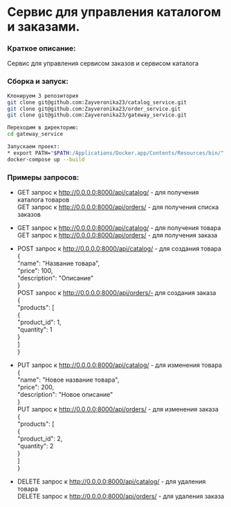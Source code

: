 # Сервис для управления каталогом и заказами.           

### Краткое описание:
Сервис для управления сервисом заказов и сервисом каталога

### Сборка и запуск:

```bash
Клонируем 3 репозитория
git clone git@github.com:Zayveronika23/catalog_service.git
git clone git@github.com:Zayveronika23/order_service.git
git clone git@github.com:Zayveronika23/gateway_service.git

Переходим в директорию:
cd gateway_service

Запускаем проект:
* export PATH="$PATH:/Applications/Docker.app/Contents/Resources/bin/"
docker-compose up --build     
```
### Примеры запросов:
* GET запрос к http://0.0.0.0:8000/api/catalog/ - для получения каталога товаров  
  GET запрос к http://0.0.0.0:8000/api/orders/ - для получения списка заказов

* GET запрос к http://0.0.0.0:8000/api/catalog/<id> - для получения товара  
  GET запрос к http://0.0.0.0:8000/api/orders/<id> - для получения заказа

* POST запрос к http://0.0.0.0:8000/api/catalog/ - для создания товара  
{  
   "name": "Название товара",  
   "price": 100,  
   "description": "Описание"  
}  
POST запрос к http://0.0.0.0:8000/api/orders/- для создания заказа  
{  
    "products": [  
        {  
            "product_id": 1,  
            "quantity": 1  
        }  
    ]  
}  

* PUT запрос к http://0.0.0.0:8000/api/catalog/<id> - для изменения товара  
{  
   "name": "Новое название товара",  
   "price": 200,  
   "description": "Новое описание"  
}  
  PUT запрос к http://0.0.0.0:8000/api/orders/<id> - для изменения заказа  
{  
    "products": [  
        {  
            "product_id": 2,  
            "quantity": 2  
        }  
    ]  
}  

* DELETE запрос к http://0.0.0.0:8000/api/catalog/<id> - для удаления товара  
  DELETE запрос к http://0.0.0.0:8000/api/orders/<id> - для удаления заказа
  

